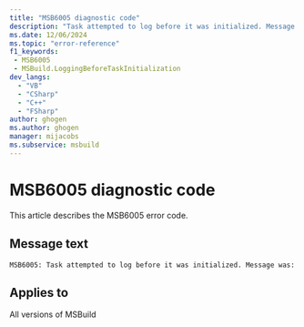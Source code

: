 ```yaml
---
title: "MSB6005 diagnostic code"
description: "Task attempted to log before it was initialized. Message was:"
ms.date: 12/06/2024
ms.topic: "error-reference"
f1_keywords:
 - MSB6005
 - MSBuild.LoggingBeforeTaskInitialization
dev_langs:
  - "VB"
  - "CSharp"
  - "C++"
  - "FSharp"
author: ghogen
ms.author: ghogen
manager: mijacobs
ms.subservice: msbuild
---
```


# MSB6005 diagnostic code

<!-- :::ErrorDefinitionDescription::: -->
<!-- :::editable-content name="introDescription"::: -->
This article describes the MSB6005 error code.
<!-- :::editable-content-end::: -->

## Message text

`MSB6005: Task attempted to log before it was initialized. Message was:`

<!-- :::editable-content name="postOutputDescription"::: -->
<!--
{StrBegin="MSB6005: "}UE: This occurs if the task attempts to log something in its own constructor.
-->
<!-- :::editable-content-end::: -->
<!-- :::ErrorDefinitionDescription-end::: -->

## Applies to

All versions of MSBuild
